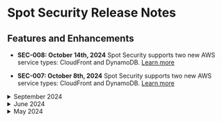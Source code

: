 # Spot Security Release Notes

## Features and Enhancements

* **SEC-008: October 14th, 2024** Spot Security supports two new AWS service types: CloudFront and DynamoDB. [Learn more](spot-security/security-matrix/)

* **SEC-007: October 8th, 2024** Spot Security supports two new AWS service types: CloudFront and DynamoDB. [Learn more](spot-security/security-matrix/)

<details>
  <summary markdown="span">September 2024</summary>

* **SEC-006: September 16th, 2024** Presets are now called Asset Groups. Asset groups let you filter on findings for specific resources. After you've set up an asset group, you can use it in Billing Engine, Cost Intelligence, and Spot Security. [Learn more](spot-security/features/security-dashboard/)

* **SEC-005: September 16th, 2024** You can get email notifications when a set of specific security rules fail. The email notification contains details about the rules and the failing assets. [Learn more](spot-security/features/analyze-risks/)

</details>


<details>
  <summary markdown="span">June 2024</summary>

* **SEC-004: June 25th, 2024** Spot Security now supports automatic remediation of misconfigurations. This lets you fix detected risks with a single click. Spot Security lets you view the logs of all previous remediations and roll back if there are issues. In addition, role-based access control (RBAC) lets admins control who can do these remediations. This way, only authorized users can make changes to the security posture. [Learn more](spot-security/features/analyze-risks/remediate)

* **SEC-003: June 20th, 2024** Spot Security has launched an enhanced version of the IAM Entitlement Analyzer. You can now run simple queries to determine who can perform specific actions on various assets. Additionally, it helps optimize policies by identifying duplicate and excessive privileges. [Learn more](spot-security/features/policy-engine)

* **SEC-002: June 2nd, 2024** With Infrastructure as Code (IaC) scanning, you can now examine your source code repository for misconfigurations. You can also integrate this with your pull requests (PRs), and Spot Security will comment on any detected misconfigurations on the PR itself. This enables you to take corrective actions before merging the pull request, helps ensure your infrastructure is properly configured, and minimizes the risks in your deployments. [Learn more](spot-security/features/iac-scan/)

</details>


<details>
  <summary markdown="span">May 2024</summary>

* **SEC-001: May 22, 2024** Spot Security has released a new Prioritised Vulnerability feature. This feature is designed to streamline vulnerability patching by contextualizing CVEs based on the host they are detected on. Instead of solely relying on severity, this feature assigns a priority ranking from 1 to 100, with lower ranks indicating higher risk. [Learn more](spot-security/features/security-dashboard/?id=prioritised-vulnerability)

</details>
